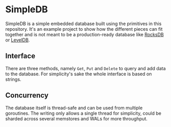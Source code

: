# SimpleDB

SimpleDB is a simple embedded database built using the primitives in this repository. It's an example project to show how the different pieces can fit together and is not meant to be a production-ready database like [RocksDB](https://github.com/facebook/rocksdb) or [LevelDB](https://github.com/google/leveldb).


## Interface

There are three methods, namely `Get`, `Put` and `Delete` to query and add data to the database. For simplicity's sake the whole interface is based on strings. 

## Concurrency

The database itself is thread-safe and can be used from multiple goroutines. The writing only allows a single thread for simplicity, could be sharded across several memstores and WALs for more throughput.